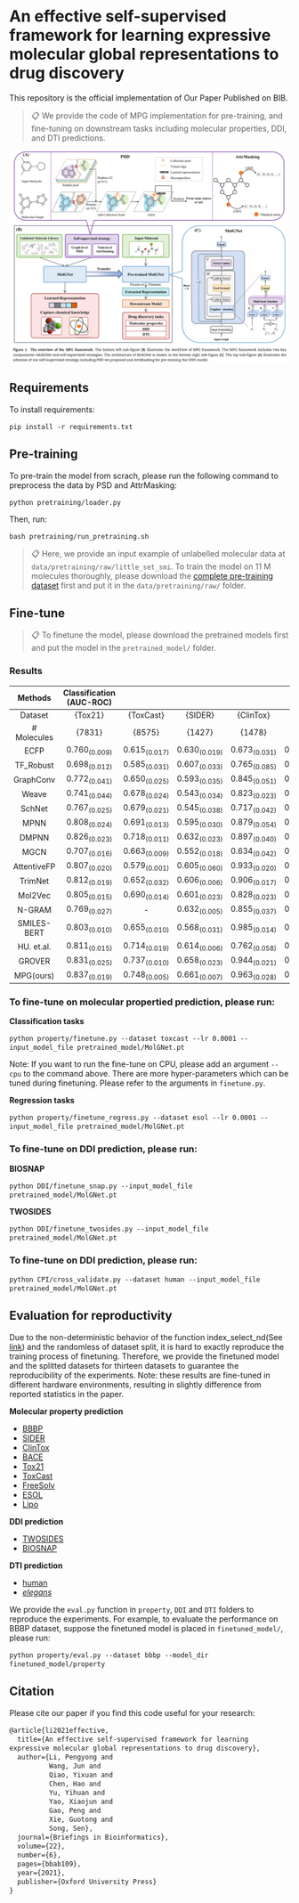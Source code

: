 # An effective self-supervised framework for learning expressive molecular global representations to drug discovery

This repository is the official implementation of Our Paper Published on BIB.

> 📋 We provide the code of MPG implementation for pre-training, and fine-tuning on downstream tasks including molecular properties, DDI, and DTI predictions.

![](MPG-overview.png)


## Requirements

To install requirements:

```setup
pip install -r requirements.txt
```

## Pre-training 

To pre-train the model from scrach, please run the following command to preprocess the data by PSD and AttrMasking:
```train
python pretraining/loader.py 
```
Then, run:
```train
bash pretraining/run_pretraining.sh
```
> 📋 Here, we provide an input example of unlabelled molecular data at `data/pretraining/raw/little_set_smi`. To train the model on 11 M molecules thoroughly, 
please download the [complete pre-training dataset](https://drive.google.com/file/d/1Qdf64BnrUK6RjEuNwzhRMdj6lT-QzZYc/view?usp=sharing) first and put it in the `data/pretraining/raw/` folder.
>

## Fine-tune
> 📋 To finetune the model, please download the pretrained models first and put the model in the `pretrained_model/` folder.

### Results

|                          Methods                          	| Classification (AUC-ROC) 	|                        	|                        	|                        	|                        	|                        	|    Regression (RMSE)   	|                        	|                        	|
|:---------------------------------------------------------:	|:------------------------:	|:----------------------:	|:----------------------:	|:----------------------:	|:----------------------:	|:----------------------:	|:----------------------:	|:----------------------:	|:----------------------:	|
|                          Dataset                          	|          {Tox21}         	|        {ToxCast}       	|         {SIDER}        	|        {ClinTox}       	|         {BACE}         	|         {BBBP}         	|       {FreeSolv}       	|         {ESOL}         	|         {Lipo}         	|
|                        \# Molecules                       	|          {7831}          	|         {8575}         	|         {1427}         	|         {1478}         	|         {1513}         	|         {2039}         	|          {642}         	|         {1128}         	|         {4200}         	|
|              ECFP                	|    $0.760_{(0.009)}$   	|    $0.615_{(0.017)}$   	|    $0.630_{(0.019)}$   	|    $0.673_{(0.031)}$   	|    $0.861_{(0.024)}$   	|    $0.783_{(0.050)}$   	|   $5.275 _{(0.751)}$   	|   $2.359 _{(0.454)}$   	|   $1.188 _{(0.061)}$   	|
|          TF\_Robust          	|    $0.698_{(0.012)}$  	|    $0.585_{(0.031)}$   	|    $0.607_{(0.033)}$   	|    $0.765_{(0.085)}$   	|    $0.824_{(0.022)}$   	|    $0.860_{(0.087)}$   	|   $4.122 _{(0.085)}$   	|   $1.722 _{(0.038)}$   	|   $0.909 _{(0.060)}$   	|
|               GraphConv                	|    $0.772_{(0.041)}$  	|    $0.650_{(0.025)}$   	|    $0.593_{(0.035)}$   	|    $0.845_{(0.051)}$   	|    $0.854_{(0.011)}$   	|    $0.877_{(0.036)}$   	|    $2.900_{(0.135)}$   	|    $1.068_{(0.050)}$   	|    $0.712_{(0.049)}$   	|
|             Weave              	|    $0.741_{(0.044)}$  	|    $0.678_{(0.024)}$   	|    $0.543_{(0.034)}$   	|    $0.823_{(0.023)}$   	|    $0.791_{(0.008)}$   	|    $0.837_{(0.065)}$   	|    $2.398_{(0.250)}$   	|    $1.158_{(0.055)}$   	|    $0.813_{(0.042)}$   	|
|               SchNet               	|    $0.767_{(0.025)}$  	|    $0.679_{(0.021)}$   	|    $0.545_{(0.038)}$   	|    $0.717_{(0.042)}$   	|    $0.750_{(0.033)}$   	|    $0.847_{(0.024)}$   	|    $3.215_{(0.755)}$   	|    $1.045_{(0.064)}$   	|    $0.909_{(0.098)}$   	|
|               MPNN                	|    $0.808_{(0.024)}$   	|    $0.691_{(0.013)}$   	|    $0.595_{(0.030)}$   	|    $0.879_{(0.054)}$   	|    $0.815_{(0.044)}$   	|    $0.913_{(0.041)}$   	|    $2.185_{(0.952)}$   	|    $1.167_{(0.430)}$   	|    $0.672_{(0.051)}$   	|
|               DMPNN               	|   $0.826_{(0.023)}$   	|    $0.718_{(0.011)}$   	|    $0.632_{(0.023)}$   	|    $0.897_{(0.040)}$   	|    $0.852_{(0.053)}$   	|    $0.919_{(0.030)}$   	|    $2.177_{(0.914)}$   	|    $0.980_{(0.258)}$   	|    $0.653_{(0.046)}$   	|
|                MGCN                 	|    $0.707_{(0.016)}$   	|    $0.663_{(0.009)}$   	|    $0.552_{(0.018)}$   	|    $0.634_{(0.042)}$   	|    $0.734_{(0.030)}$   	|    $0.850_{(0.064)}$   	|    $3.349_{(0.097)}$   	|    $1.266_{(0.147)}$   	|    $1.113_{(0.041)}$   	|
|            AttentiveFP             	|    $0.807_{(0.020)}$   	|    $0.579_{(0.001)}$   	|    $0.605_{(0.060)}$   	|    $0.933_{(0.020)}$   	|    $0.863_{(0.015)}$   	|    $0.908_{(0.050)}$   	|    $2.030_{(0.420)}$   	|    $0.853_{(0.060)}$   	|    $0.650_{(0.030)}$   	|
|                TrimNet                	|    $0.812_{(0.019)}$   	|    $0.652_{(0.032)}$   	|    $0.606_{(0.006)}$   	|    $0.906_{(0.017)}$   	|    $0.843_{(0.025)}$   	|    $0.892_{(0.025)}$   	|    $2.529_{(0.111)}$   	|    $1.282_{(0.029)}$   	|    $0.702_{(0.008)}$   	|
|  Mol2Vec   	|    $0.805_{(0.015)}$   	|    $0.690_{(0.014)}$   	|    $0.601_{(0.023)}$   	|    $0.828_{(0.023)}$   	|    $0.841_{(0.052)}$   	|    $0.876_{(0.030)}$   	|   $5.752 _{(1.245)}$   	|   $2.358 _{(0.452)}$   	|   $1.178 _{(0.054)}$   	|
|        N-GRAM         	|    $0.769_{(0.027)}$  	|            -           	|    $0.632_{(0.005)}$   	|    $0.855_{(0.037)}$   	|    $0.876_{(0.035)}$   	|    $0.912_{(0.013)}$   	|    $2.512_{(0.190)}$   	|    $1.100_{(0.160)}$   	|    $0.876_{(0.033)}$   	|
|  SMILES-BERT  	|    $0.803_{(0.010)}$  	|    $0.655_{(0.010)}$   	|    $0.568_{(0.031)}$   	| ${0.985}_{(0.014)}$ 	|    $0.849_{(0.021)}$   	| ${0.959}_{(0.009)}$ 	|   ${2.974}_{(0.510)}$  	|   ${0.841}_{(0.096)}$  	|   ${0.666}_{(0.029)}$  	|
|  HU. et.al.  	|    $0.811_{(0.015)}$   	|    $0.714_{(0.019)}$   	|    $0.614_{(0.006)}$   	|    $0.762_{(0.058)}$   	|    $0.851_{(0.027)}$   	|    $0.915_{(0.040)}$   	|            -           	|            -           	|            -           	|
|     GROVER    	|   ${0.831}_{(0.025)}$ 	|   ${0.737}_{(0.010)}$  	|   ${0.658}_{(0.023)}$  	|   ${0.944}_{(0.021)}$  	|   ${0.894}_{(0.028)}$  	|    $0.940_{(0.019)}$   	|   ${1.544}_{(0.397)}$  	|   ${0.831}_{(0.120)}$  	|    $0.560_{(0.035)}$   	|
|                  MPG(ours)                 	| ${0.837}_{(0.019)}$ 	| ${0.748}_{(0.005)}$ 	| ${0.661}_{(0.007)}$ 	|    $0.963_{(0.028)}$   	| ${0.920}_{(0.013)}$ 	|    $0.922{(0.012)}$    	| ${1.269}_{(0.192)}$ 	| ${0.741}_{(0.017)}$ 	| ${0.556}_{(0.017)}$ 	|

### To fine-tune on molecular propertied prediction, please run:
**Classification tasks**
```finetune
python property/finetune.py --dataset toxcast --lr 0.0001 --input_model_file pretrained_model/MolGNet.pt
```
Note: If you want to run the fine-tune on CPU, please add an argument ```--cpu``` to the command above.
There are more hyper-parameters which can be tuned during finetuning. Please refer to the arguments in ```finetune.py```.

**Regression tasks**
```finetune
python property/finetune_regress.py --dataset esol --lr 0.0001 --input_model_file pretrained_model/MolGNet.pt
```
### To fine-tune on DDI prediction, please run:
**BIOSNAP**
```finetune
python DDI/finetune_snap.py --input_model_file pretrained_model/MolGNet.pt
```
**TWOSIDES**
```finetune
python DDI/finetune_twosides.py --input_model_file pretrained_model/MolGNet.pt
```
### To fine-tune on DDI prediction, please run:
```finetune
python CPI/cross_validate.py --dataset human --input_model_file pretrained_model/MolGNet.pt
```

## Evaluation for reproductivity
Due to the non-deterministic behavior of the function index_select_nd(See [link](https://pytorch.org/docs/stable/notes/randomness.html)) and the randomless of dataset split,
it is hard to exactly reproduce the training process of finetuning. Therefore, we provide the finetuned model and the splitted datasets
for thirteen datasets to guarantee the reproducibility of the experiments. Note: these results are fine-tuned in different hardware environments, resulting in slightly difference from reported statistics in the paper.

**Molecular property prediction**
- [BBBP](https://drive.google.com/drive/folders/1m95c_6F3Df5VzWGgH4k1jjR3NqwXjhj3) 
- [SIDER](https://drive.google.com/drive/folders/1m95c_6F3Df5VzWGgH4k1jjR3NqwXjhj3) 
- [ClinTox](https://drive.google.com/drive/folders/1m95c_6F3Df5VzWGgH4k1jjR3NqwXjhj3) 
- [BACE](https://drive.google.com/drive/folders/1m95c_6F3Df5VzWGgH4k1jjR3NqwXjhj3) 
- [Tox21](https://drive.google.com/drive/folders/1m95c_6F3Df5VzWGgH4k1jjR3NqwXjhj3) 
- [ToxCast](https://drive.google.com/drive/folders/1m95c_6F3Df5VzWGgH4k1jjR3NqwXjhj3) 
- [FreeSolv](https://drive.google.com/drive/folders/1m95c_6F3Df5VzWGgH4k1jjR3NqwXjhj3) 
- [ESOL](https://drive.google.com/drive/folders/1m95c_6F3Df5VzWGgH4k1jjR3NqwXjhj3) 
- [Lipo](https://drive.google.com/drive/folders/1m95c_6F3Df5VzWGgH4k1jjR3NqwXjhj3) 

**DDI prediction**
- [TWOSIDES](https://drive.google.com/drive/folders/19ZkpTnHuxygi4N37kajOcJu5U7OBtMAU) 
- [BIOSNAP](https://drive.google.com/drive/folders/19ZkpTnHuxygi4N37kajOcJu5U7OBtMAU) 

**DTI prediction**
- [human](https://drive.google.com/drive/folders/1S3VLYESORwXLL5q12sAcWy8skEYz59kl) 
- [*elegans*](https://drive.google.com/drive/folders/1S3VLYESORwXLL5q12sAcWy8skEYz59kl) 

We provide the `eval.py` function in `property`, `DDI` and `DTI` folders to reproduce the experiments. 
For example, to evaluate the performance on BBBP dataset, suppose the finetuned model is placed in `finetuned_model/`, please run:
```
python property/eval.py --dataset bbbp --model_dir finetuned_model/property
```
## Citation

Please cite our paper if you find this code useful for your research:

```
@article{li2021effective,
  title={An effective self-supervised framework for learning expressive molecular global representations to drug discovery},
  author={Li, Pengyong and
          Wang, Jun and
          Qiao, Yixuan and
          Chen, Hao and
          Yu, Yihuan and
          Yao, Xiaojun and
          Gao, Peng and
          Xie, Guotong and
          Song, Sen},
  journal={Briefings in Bioinformatics},
  volume={22},
  number={6},
  pages={bbab109},
  year={2021},
  publisher={Oxford University Press}
}
```
